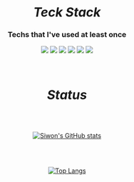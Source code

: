 <!-- ![header](https://capsule-render.vercel.app/api?type=waving&color=0:EEFF00,100:a82da8&height=250&section=header&text=%20Siwon&fontSize=90&fontAlign=82&fontColor=fff) -->
<div align=center>
  
 #  _Teck Stack_  

</div>

<div align=center>
<h3> Techs that I've used at least once </h3>
<img src="https://img.shields.io/badge/Javascript-F7DF1E?style=flat-square&logo=Javascript&logoColor=white"/></a>
<img src="https://img.shields.io/badge/Java-007396?style=flat-square&logo=Java&logoColor=white"/></a>
<img src="https://img.shields.io/badge/C-A8B9CC?style=flat-square&logo=C&logoColor=white"/></a>
<img src="https://img.shields.io/badge/Python-3776AB?style=flat-square&logo=Python&logoColor=white"/></a>
<img src="https://img.shields.io/badge/css-1572B6?style=flat-square&logo=css&logoColor=white"/></a>
<img src="https://img.shields.io/badge/Mysql-FF9E0F?style=flat-square&logo=Mysql&logoColor=white"/></a>
</div>

<br>

<br>

<div align=center>
  
 #  _Status_  

</div>
<br>
<br>

<div align=center>
  
[![Siwon's GitHub stats](https://github-readme-stats.vercel.app/api?username=cone26&hide=prs&show_icons=true&theme=dracula)](https://github.com/anuraghazra/github-readme-stats)
  
</div>

<br>

<br>

<div align=center>
  
[![Top Langs](https://github-readme-stats.vercel.app/api/top-langs/?username=cone26&layout=compact)](https://github.com/cone26/github-readme-stats)
  
</div>
